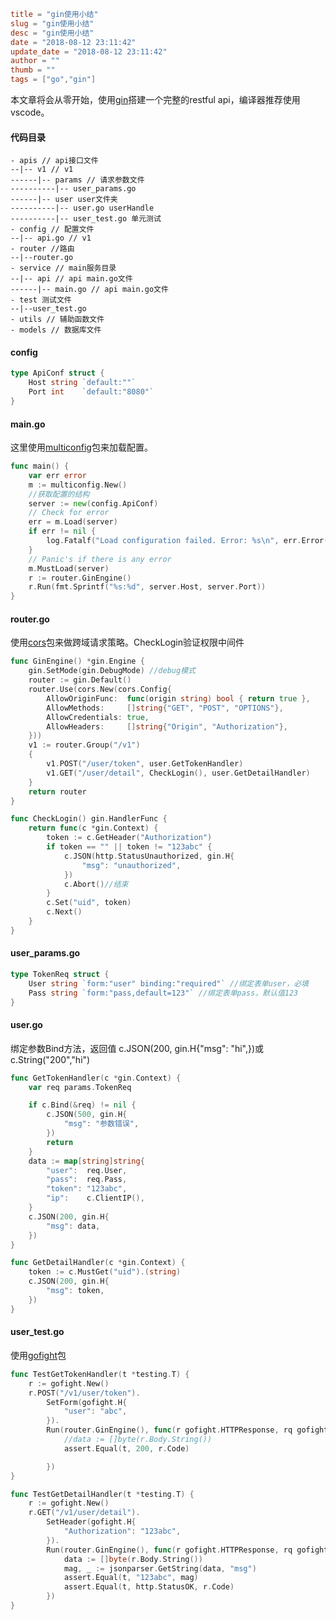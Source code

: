```toml
title = "gin使用小结"
slug = "gin使用小结"
desc = "gin使用小结"
date = "2018-08-12 23:11:42"
update_date = "2018-08-12 23:11:42"
author = ""
thumb = ""
tags = ["go","gin"]
```

本文章将会从零开始，使用[gin](https://github.com/gin-gonic/gin)搭建一个完整的restful api，编译器推荐使用vscode。

#### 代码目录
```shell
- apis // api接口文件
--|-- v1 // v1
------|-- params // 请求参数文件
----------|-- user_params.go 
------|-- user user文件夹
----------|-- user.go userHandle 
----------|-- user_test.go 单元测试  
- config // 配置文件
--|-- api.go // v1
- router //路由
--|--router.go
- service // main服务目录
--|-- api // api main.go文件
------|-- main.go // api main.go文件
- test 测试文件
--|--user_test.go
- utils // 辅助函数文件
- models // 数据库文件
```

#### config

```go
type ApiConf struct {
	Host string `default:""`
	Port int    `default:"8080"`
}
```

#### main.go

这里使用[multiconfig](https://github.com/koding/multiconfig)包来加载配置。

```go
func main() {
	var err error
	m := multiconfig.New()
	//获取配置的结构
	server := new(config.ApiConf)
	// Check for error
	err = m.Load(server)
	if err != nil {
		log.Fatalf("Load configuration failed. Error: %s\n", err.Error())
	}
	// Panic's if there is any error
	m.MustLoad(server)
	r := router.GinEngine()
	r.Run(fmt.Sprintf("%s:%d", server.Host, server.Port))
}
```

#### router.go

使用[cors](github.com/gin-contrib/cors)包来做跨域请求策略。CheckLogin验证权限中间件

```go
func GinEngine() *gin.Engine {
	gin.SetMode(gin.DebugMode) //debug模式
	router := gin.Default()
	router.Use(cors.New(cors.Config{
		AllowOriginFunc:  func(origin string) bool { return true },
		AllowMethods:     []string{"GET", "POST", "OPTIONS"},
		AllowCredentials: true,
		AllowHeaders:     []string{"Origin", "Authorization"},
	}))
	v1 := router.Group("/v1")
	{
		v1.POST("/user/token", user.GetTokenHandler)
		v1.GET("/user/detail", CheckLogin(), user.GetDetailHandler)
	}
	return router
}

func CheckLogin() gin.HandlerFunc {
	return func(c *gin.Context) {
		token := c.GetHeader("Authorization")
		if token == "" || token != "123abc" {
			c.JSON(http.StatusUnauthorized, gin.H{
				"msg": "unauthorized",
			})
			c.Abort()//结束
		}
		c.Set("uid", token)
		c.Next()
	}
}
```

#### user_params.go


```go
type TokenReq struct {
	User string `form:"user" binding:"required"` //绑定表单user，必填
	Pass string `form:"pass,default=123"` //绑定表单pass，默认值123
}
```

#### user.go 

绑定参数Bind方法，返回值 c.JSON(200, gin.H{"msg": "hi",})或c.String("200","hi")

```go
func GetTokenHandler(c *gin.Context) {
	var req params.TokenReq

	if c.Bind(&req) != nil {
		c.JSON(500, gin.H{
			"msg": "参数错误",
		})
		return
	}
	data := map[string]string{
		"user":  req.User,
		"pass":  req.Pass,
		"token": "123abc",
		"ip":    c.ClientIP(),
	}
	c.JSON(200, gin.H{
		"msg": data,
	})
}

func GetDetailHandler(c *gin.Context) {
	token := c.MustGet("uid").(string)
	c.JSON(200, gin.H{
		"msg": token,
	})
}
```

#### user_test.go

使用[gofight](https://github.com/appleboy/gofight)包

```go
func TestGetTokenHandler(t *testing.T) {
	r := gofight.New()
	r.POST("/v1/user/token").
		SetForm(gofight.H{
			"user": "abc",
		}).
		Run(router.GinEngine(), func(r gofight.HTTPResponse, rq gofight.HTTPRequest) {
			//data := []byte(r.Body.String())
			assert.Equal(t, 200, r.Code)

		})
}

func TestGetDetailHandler(t *testing.T) {
	r := gofight.New()
	r.GET("/v1/user/detail").
		SetHeader(gofight.H{
			"Authorization": "123abc",
		}).
		Run(router.GinEngine(), func(r gofight.HTTPResponse, rq gofight.HTTPRequest) {
			data := []byte(r.Body.String())
			mag, _ := jsonparser.GetString(data, "msg")
			assert.Equal(t, "123abc", mag)
			assert.Equal(t, http.StatusOK, r.Code)
		})
}
```
